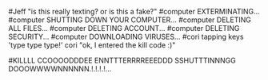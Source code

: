 #Jeff "is this really texting? or is this a fake?"
#computer EXTERMINATING...
#computer SHUTTING DOWN YOUR COMPUTER...
#computer DELETING ALL FILES...
#computer DELETING ACCOUNT...
#computer DELETING SECURITY...
#computer DOWNLOADING VIRUSES...
#cori tapping keys 'type type type!' cori "ok, I entered the kill code :)"

#KILLLL CCOOOODDDEE ENNTTTERRRREEEDDD SSHUTTTINNNGG DOOOWWWWNNNNNN.!.!.!.!...
